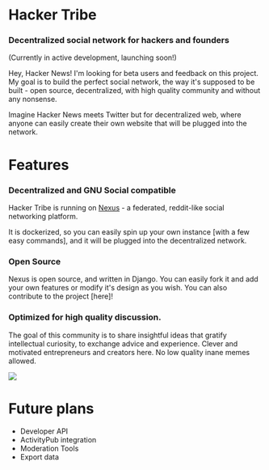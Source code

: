 # Hacker Tribe
### Decentralized social network for hackers and founders

<span id="features"></span>

(Currently in active development, launching soon!)

Hey, Hacker News! I'm looking for beta users and feedback on this project. My goal is to build the perfect social network, the way it's supposed to be built - open source, decentralized, with high quality community and without any nonsense.

Imagine Hacker News meets Twitter but for decentralized web, where anyone can easily create their own website that will be plugged into the network. 

# Features

### Decentralized and GNU Social compatible

Hacker Tribe is running on [Nexus](https://github.com/raymestalez/nexus) - a federated, reddit-like social networking platform.

It is dockerized, so you can easily spin up your own instance [with a few easy commands], and it will be plugged into the decentralized network.


### Open Source

Nexus is open source, and written in Django. You can easily fork it and add your own features or modify it's design as you wish. You can also contribute to the project [here]!


### Optimized for high quality discussion.

The goal of this community is to share insightful ideas that gratify intellectual curiosity, to exchange advice and experience. Clever and motivated entrepreneurs and creators here. No low quality inane memes allowed.
<span id="screenshots"></span>

![](https://raw.githubusercontent.com/raymestalez/nexus/master/fictionhub/media/images/browsepage-1.png)

<span id="future"></span>

# Future plans

- Developer API
- ActivityPub integration
- Moderation Tools
- Export data
